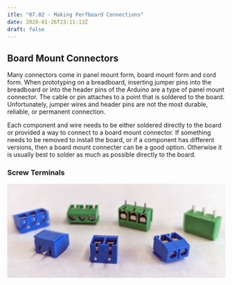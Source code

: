 ```yaml
---
itle: "07.02 - Making Perfboard Connections"
date: 2020-01-26T23:11:13Z
draft: false
---
```


## Board Mount Connectors

Many connectors come in panel mount form, board mount form and cord form. When prototyping on a breadboard, inserting jumper pins into the breadboard or into the header pins of the Arduino are a type of panel mount connector. The cable or pin attaches to a point that is soldered to the board. Unfortunately, jumper wires and header pins are not the most durable, reliable, or permanent connection.

Each component and wire needs to be either soldered directly to the board or provided a way to connect to a board mount connector. If something needs to be removed to install the board, or if a component has different versions, then a board mount connecter can be a good option. Otherwise it is usually best to solder as much as possible directly to the board.

### Screw Terminals

[![Screw Terminals](2023-screw-terminals.jpg)](2023-screw-terminals.jpg)

